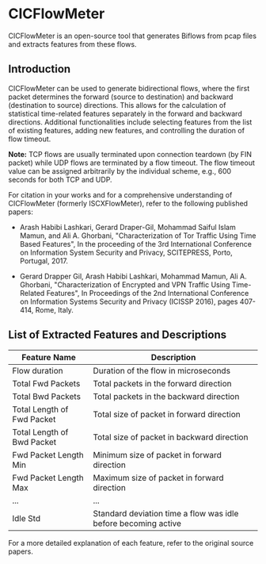 # CICFlowMeter

CICFlowMeter is an open-source tool that generates Biflows from pcap files and extracts features from these flows.

## Introduction

CICFlowMeter can be used to generate bidirectional flows, where the first packet determines the forward (source to destination) and backward (destination to source) directions. This allows for the calculation of statistical time-related features separately in the forward and backward directions. Additional functionalities include selecting features from the list of existing features, adding new features, and controlling the duration of flow timeout.

**Note:** TCP flows are usually terminated upon connection teardown (by FIN packet) while UDP flows are terminated by a flow timeout. The flow timeout value can be assigned arbitrarily by the individual scheme, e.g., 600 seconds for both TCP and UDP.

For citation in your works and for a comprehensive understanding of CICFlowMeter (formerly ISCXFlowMeter), refer to the following published papers:

- Arash Habibi Lashkari, Gerard Draper-Gil, Mohammad Saiful Islam Mamun, and Ali A. Ghorbani, "Characterization of Tor Traffic Using Time Based Features", In the proceeding of the 3rd International Conference on Information System Security and Privacy, SCITEPRESS, Porto, Portugal, 2017.

- Gerard Drapper Gil, Arash Habibi Lashkari, Mohammad Mamun, Ali A. Ghorbani, "Characterization of Encrypted and VPN Traffic Using Time-Related Features", In Proceedings of the 2nd International Conference on Information Systems Security and Privacy (ICISSP 2016), pages 407-414, Rome, Italy.

## List of Extracted Features and Descriptions

| Feature Name                | Description                                                  |
|-----------------------------|--------------------------------------------------------------|
| Flow duration               | Duration of the flow in microseconds                         |
| Total Fwd Packets           | Total packets in the forward direction                       |
| Total Bwd Packets           | Total packets in the backward direction                      |
| Total Length of Fwd Packet  | Total size of packet in forward direction                    |
| Total Length of Bwd Packet  | Total size of packet in backward direction                   |
| Fwd Packet Length Min       | Minimum size of packet in forward direction                  |
| Fwd Packet Length Max       | Maximum size of packet in forward direction                  |
| ...                         | ...                                                          |
| Idle Std                    | Standard deviation time a flow was idle before becoming active|

For a more detailed explanation of each feature, refer to the original source papers.

